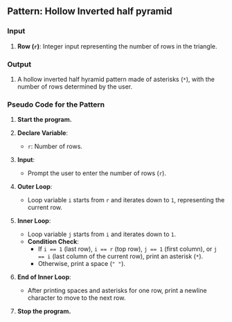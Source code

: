## Pattern: Hollow Inverted half pyramid

### Input
1. **Row (`r`)**: Integer input representing the number of rows in the triangle.

### Output
1. A hollow inverted half hyramid pattern made of asterisks (`*`), with the number of rows determined by the user.

### Pseudo Code for the Pattern

1. **Start the program.**

2. **Declare Variable**:
   - `r`: Number of rows.

3. **Input**:
   - Prompt the user to enter the number of rows (`r`).

4. **Outer Loop**:
   - Loop variable `i` starts from `r` and iterates down to `1`, representing the current row.

5. **Inner Loop**:
   - Loop variable `j` starts from `i` and iterates down to `1`.
   - **Condition Check**:
     - If `i == 1` (last row), `i == r` (top row), `j == 1` (first column), or `j == i` (last column of the current row), print an asterisk (`*`).
     - Otherwise, print a space (`" "`).

6. **End of Inner Loop**:
   - After printing spaces and asterisks for one row, print a newline character to move to the next row.

7. **Stop the program.**
